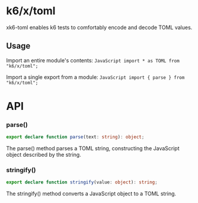 k6/x/toml
=========

xk6-toml enables k6 tests to comfortably encode and decode TOML values.

Usage
-----

Import an entire module's contents: `JavaScript import * as TOML from "k6/x/toml";`

Import a single export from a module: `JavaScript import { parse } from "k6/x/toml";`

API
===

### parse()

```ts
export declare function parse(text: string): object;
```

The parse() method parses a TOML string, constructing the JavaScript object described by the string.

### stringify()

```ts
export declare function stringify(value: object): string;
```

The stringify() method converts a JavaScript object to a TOML string.
